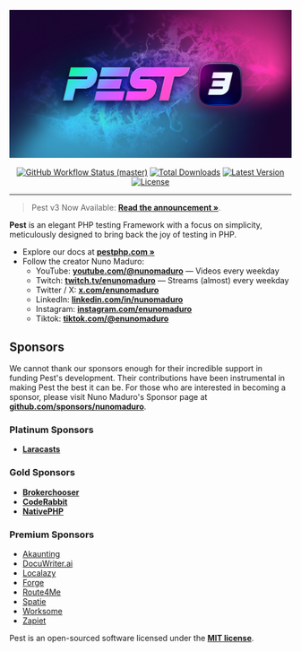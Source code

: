 <p align="center">
    <img src="https://raw.githubusercontent.com/pestphp/art/master/v3/banner.png" width="600" alt="PEST">
    <p align="center">
        <a href="https://github.com/pestphp/pest/actions"><img alt="GitHub Workflow Status (master)" src="https://img.shields.io/github/actions/workflow/status/pestphp/pest/tests.yml?branch=3.x&label=Tests%203.x"></a>
        <a href="https://packagist.org/packages/pestphp/pest"><img alt="Total Downloads" src="https://img.shields.io/packagist/dt/pestphp/pest"></a>
        <a href="https://packagist.org/packages/pestphp/pest"><img alt="Latest Version" src="https://img.shields.io/packagist/v/pestphp/pest"></a>
        <a href="https://packagist.org/packages/pestphp/pest"><img alt="License" src="https://img.shields.io/packagist/l/pestphp/pest"></a>
    </p>
</p>

------

> Pest v3 Now Available: **[Read the announcement »](https://pestphp.com/docs/pest3-now-available)**.

**Pest** is an elegant PHP testing Framework with a focus on simplicity, meticulously designed to bring back the joy of testing in PHP.

- Explore our docs at **[pestphp.com »](https://pestphp.com)**
- Follow the creator Nuno Maduro:
    - YouTube: **[youtube.com/@nunomaduro](https://www.youtube.com/@nunomaduro)** — Videos every weekday
    - Twitch: **[twitch.tv/enunomaduro](https://www.twitch.tv/enunomaduro)** — Streams (almost) every weekday
    - Twitter / X: **[x.com/enunomaduro](https://x.com/enunomaduro)**
    - LinkedIn: **[linkedin.com/in/nunomaduro](https://www.linkedin.com/in/nunomaduro)**
    - Instagram: **[instagram.com/enunomaduro](https://www.instagram.com/enunomaduro)**
    - Tiktok: **[tiktok.com/@enunomaduro](https://www.tiktok.com/@enunomaduro)**

## Sponsors

We cannot thank our sponsors enough for their incredible support in funding Pest's development. Their contributions have been instrumental in making Pest the best it can be. For those who are interested in becoming a sponsor, please visit Nuno Maduro's Sponsor page at **[github.com/sponsors/nunomaduro](https://github.com/sponsors/nunomaduro)**.


### Platinum Sponsors

- **[Laracasts](https://laracasts.com/?ref=pestphp)**

### Gold Sponsors

- **[Brokerchooser](https://brokerchooser.com/?ref=pestphp)**
- **[CodeRabbit](https://coderabbit.ai/?ref=pestphp)**
- **[NativePHP](https://nativephp.com/mobile?ref=pestphp.com)**

### Premium Sponsors

- [Akaunting](https://akaunting.com/?ref=pestphp)
- [DocuWriter.ai](https://www.docuwriter.ai/?ref=pestphp)
- [Localazy](https://localazy.com/?ref=pestphp)
- [Forge](https://forge.laravel.com/?ref=pestphp)
- [Route4Me](https://www.route4me.com/?ref=pestphp)
- [Spatie](https://spatie.be/?ref=pestphp)
- [Worksome](https://www.worksome.com/?ref=pestphp)
- [Zapiet](https://www.zapiet.com/?ref=pestphp)

Pest is an open-sourced software licensed under the **[MIT license](https://opensource.org/licenses/MIT)**.
